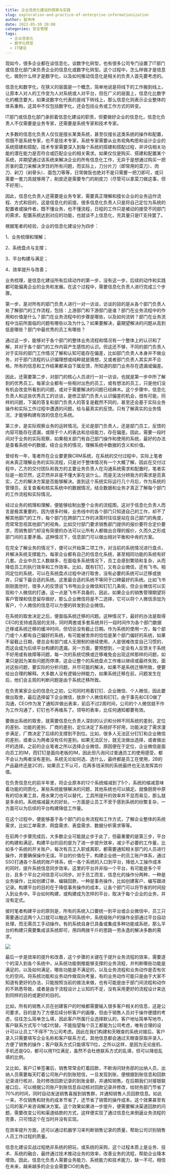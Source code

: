 ```yaml
---
title: 企业信息化建设的探索与实践
slug: exploration-and-practice-of-enterprise-informationization
author: 裴伟伟
date: 2022-05-30 20:00
categories: 安全管理
tags:
  - 企业信息化
  - 数字化转型
  - IT建设
---
```


现如今，很多企业都在谈信息化，谈数字化转型，也有很多公司专门设置了IT部门或信息化部门来负责企业的信息化或数字化转型。这个过程中，怎么样做才是信息化，做到什么样才是数字化，以及如何推动信息化是相关的负责人首先要考虑的。

信息化和数字化，在狭义的层面是一个概念，简单地说是将线下的工作搬到线上，让原本人对人的工作变为人对系统或人对平台，但在广义的层面上，信息化比数字化的概念要大，如果说数字化代表的是线下转线上，那么信息化则表示企业整体的体系重构，这其中不仅包括数字化，还会包括业务或工作方式的转变。

IT部门或信息化部门承担着信息化建设的职责，但要做好企业的信息化，信息化负责人不仅需要是业务专家，还需要是系统专家和技术专家。

大多数的信息化负责人仅仅是擅长某类系统，甚至仅擅长这类系统的操作和配置，但既不是系统专家，也不是技术专家，系统专家需要从业务视角构思和设计企业的系统搭建和搭配，技术专家需要深入到每个系统的搭建和搭配过程，并评估相关功能的潜在能力是否符合或匹配企业的相关需求。如果仅仅是购买、搭建和配置某个系统，并期望通过该系统来解决企业的所有信息化工作，无异于是想通过购买一把厉害的菜刀来解决烹饪的所有问题，而实际上，刀分片刀（即常用的菜刀）、肉刀、剁刀（剁骨头）、面包刀等等，日常做饭也绝对不是只需要一把刀即可，或只需要一套刀具就够用了，削皮还是需要专门的削皮刀（尽管可以拿菜刀做这事，但不好用）。

因此，信息化负责人还需要是业务专家，需要真正理解和擅长企业的业务运作流程、方式和目的，这是信息化的前提。很多信息化负责人只是将自己定位为系统的配置者或操作者，既不懂业务，也不懂流程，日程的工作只是被动的接受不同部门的需求，配置系统达到对应的功能，也就谈不上信息化，充其量只是IT支持罢了。

根据笔者的经验，企业的信息化建设分为四步：

1、业务梳理和理解；

2、系统盘点与支撑；

3、平台构建与满足；

4、效率提升与改善；

业务梳理，是信息化建设所有后续动作的第一步，没有这一步，后续的动作和实践都可能偏离企业的业务和发展。在这个过程中，需要信息化负责人进行完成三个步骤。

第一步，是对所有的部门负责人进行一对一访谈，访谈的目的是从各个部门负责人处了解部门的工作流程，包括：上游部门和下游部门是谁？部门在业务流程中的作用和价值是什么？部门在业务流程中的步骤是哪些，以及如何流转？部门在业务流程中当前所面临的问题有哪些以及为什么？如果要解决，最期望解决的问题从高到低是哪些？部门中最优秀的员工有哪些？

通过这一步，能够对于各个部门的整体业务流程和情况有一个整体上的认识和了解，并对于各个部门的工作内容产生感性的认识。但这还不够，不同的部门负责人对于实际的部门工作情况了解和认知可能存在偏差，比如部门负责人本身并不做业务，对于部门流程的认识偏理想或纯粹就是猜想，又或者部门负责人其实并不合格，所有的信息和工作结果都来自下属反馈，所知道的部门业务存在遗漏或偏差。

因此，还需要第二步，对部门的核心人员进行一对一访谈，也就是第一步中所了解到的优秀员工。每家企业都有一些相对出色的员工，或有想法的员工，只是他们没有机会改变所看到的问题，或对于需要解决的问题已经麻木。这个步骤中，信息化负责人和这些优秀员工的访谈，是修正部门负责人认识偏差的机会，很有可能，同样的问题，下属的答复和部门负责人的答复是截然不同的，甚至还会基于实际业务操作和实际工作过程中遭遇的问题，给与最真实的反馈。只有了解真实的业务情况，才能够构建有效的信息化系统。

第三步，是实际观察业务的运转情况。无论是部门负责人，还是部门员工，反馈的内容可能存在遗漏，或限于个人的表达和总结能力，存在偏差。因此，需要一段时间对于业务的实际观察，如果相关部门有自己部门操作和使用的系统，最好的办法是查看系统中的数据，结合业务的情况，理解系统中数据的含义和价值。

曾经有一年，笔者所在企业要更换CRM系统，在系统的交付过程中，实际上笔者尚未真正理解业务的实际流程，只是对于整体情况有一个大概了解，因此在交付过程中，乙方的交付团队和我方的主要业务负责人在沟通系统需求和配置时，笔者实际是一脸茫然，这茫然并非是不懂大家在说什么，而是无法分辨我方的需求是否真实，乙方的解决方案是否能够解决。直到这个系统实际运行几个月后，作为系统的管理员，反复查看和核实系统中的数据情况，结合数据和业务才真正了解每个部门的工作流程和实际情况。

经过业务的梳理和理解，便能够绘制出整个业务的流程图，这对于信息化负责人而言是极其重要的，因为很多时候，业务线中的各个部门只知道自己的工作，却不了解其他部门的工作，每个部门在跨部门工作的决策时往往是站在自己部门的角度，而常常忽视其他部门的视角，比如交付部门要求销售部门提供的报价要符合定价要求，而销售部门却没有简便的办法可以让所有人都做出合理的报价，久而久之形成部门间的主要矛盾。这种情况下，信息部门可以做出相对平衡和中肯的方案。

在完全了解业务的情况下，便可以开始第二项工作，对当前的系统情况进行盘点，并解决系统支撑能力。每家企业都有自己的信息化系统，甚至相同功能的系统有好几套。企业中员工人数越多，在面临多系统情况下，员工会感到繁琐和复杂，从而降低员工的执行效率和工作效率。比如，既有钉钉，又有企业微信，还有飞书。相同定位的系统，可以在系统盘点过程中进行取舍，没有必要的系统可以迁移或放弃，只留下最合适的系统。这里最合适的系统不等同于口碑最好的系统。比如飞书刚刚面世时，很多人的反馈说飞书甩出企业微信和钉钉几条街，但企业微信可以实现和个人微信的打通，这一点是飞书不具备的，因此，如果企业的销售管理期望将客户管理和信息留存做好，那么企业微信将是不二选择，它可以将个人微信添加为客户，个人微信的信息可以方便的转发到企业微信。

在系统的取舍决定之后，便面临系统迁移的问题。这种情况下，最好的办法是取得CEO的支持或高层的支持，同时两套或多套系统并行一段时间作为各个部门数据迁移或系统迁移的缓冲时间，但切忌没有截止日期。作为系统的使用一方，每个部门或个人都有自己偏好的系统，有可能被舍弃的恰恰是某个部门偏好的系统，如果不留截止日期，便总会有部门或人无限制的继续使用，人是很难改变自己习惯的，而这会成为后续平台构建的遗漏。另一方面，要预想到，一定会有人反馈关于系统不好用或有故障等问题，每一次的系统切换或迁移难免会出现这样那样的问题，如果只是因为某些问题而停滞，这会让整个的系统盘点工作难以继续或最终失败。面对这些问题，要实际的分析问题，并尽可能的解决，如果不是系统迁移所致，便要给出合理的解释。大多数人没有逻辑分辨能力，如果系统迁移在前，问题发生在后，他们会主观的判断问题是由于系统迁移所致。

在负责某家企业的信息化之初，公司同时用着钉钉、企业微信、个人微信，因此要做出取舍，最后选择留下企业微信，放弃个人微信和钉钉。由于事先和CEO做了沟通，CEO作为发了通知并做出表率，前后不过2周时间，公司的个人微信就不作为工作沟通了，钉钉也不再维系了。领导的表率，比任何通知都要有效。

要做出系统的取舍，就需要信息化负责人深刻的认识和分辨不同系统的差别，定位的差别、功能的差别、厂商的差别，定位决定了系统好不好用，功能决定了需求漫步满足，厂商决定了后续的支撑到不到位。比如，很多人无法区分钉钉和企业微信的差别，或者认为两者没有任何差别。如果无法区分，就无法做出选择，或者做出坏的选择。之前的企业笔者之所以选择企业微信，原因便在于定位，企业微信是面向员工的IM，而钉钉是面向老板的IM，因此但凡询问过普通员工的使用感受，都不会认为两者没有差别。系统无论如何选、选什么，最终都是员工在使用，2B的产品最终还是2C的，如果员工不认可，花再多钱采购的系统最终也无法发挥其价值。

在负责信息化的前半年里，将企业原本的12个系统缩减到了5个，系统的缩减意味着功能的同质化，某些系统能够解决的问题，其他系统也可以搞定。就像厨房中原有的切水果工具，用水果刀也可以替代，工具所提升的效率并不显而易见，那么就是多余的。系统缩减最大的好处，一方面是让员工不至于感到系统的纷繁复杂，一方面可以为后续的平台构建降低工作量。

在这个过程中，便能够基于各个部门的业务流程和工作方式，了解企业整体的系统需求，比如工单需求、网盘需求、表盘需求、数据分析需求等等。

在前两个步骤完成后，大多数企业可能就止步于此了，但最重要的是第三步，平台的构建和满足。构建平台的目的是为了进一步提升效率，减少不必要的工作量，比如多个系统的开关账户，每次有员工入职或离职，都需要通知相关部门的人员进行操作，并要确保操作无误。平台的价值在于，构建企业统一的员工账户体系，通过SSO打通各个系统的账户体系，统一各个系统的入口到平台，降低人工操作成本的同时，提升系统信息同步效率。这里的平台并非指一个平台，有可能是多个平台，且多个平台之间信息可以同步。对于员工而言，信息化的操作分两种，一种是业务操作，比如创建订单、编辑回款，一种是事务操作，比如创建客户、编写跟进记录。构建平台的目的在于降低事务操作的成本，让各个部门可以将节省的时间投入到业务中。平台如何构建，或构建成为怎样的平台，取决于每个企业的业务，并没有定式。

彼时笔者构建平台的原则是，所有的系统入口要统一到平台或企业微信中，员工只需要通过这两个入口就可以触达不同系统中，系统级账户的操作全部通过平台自动处理，而无需员工手动操作。有的系统自身已具备或集成多种功能或系统，那么平台的构建只需要集成该系统即可，用四两拨千斤的思路一劳永逸的解决多数的需求。

![](./exploration-and-practice-of-enterprise-informationization/assets/17617403608420.4467867759215096.png)

最后一步是效率的提升和改善，这个步骤的关键在于提升业务流程的效率，需要逐个的深入到各个系统中，从系统功能倒推能够支撑的业务流程，并判断哪些功能是满足的，以及如何满足，哪些功能是不满足的，以及业务流程和业务动作是否有优化的空间。将系统功能和业务动作做双向考量，有的业务动作可能只是由于大家不知道有更好的办法，只能按照当前的做法来做，也有可能是由于部门间流程和动作的不熟悉导致，或者是由于流程设计上认知的不足，没有采用更好的流程设计来达到同样的目的或更好的目的。

比如，所有的销售人员在创建客户的时候都需要输入很多客户相关的信息，这是公司要求，目的是为了方便后续分析客户的画像，但由于销售人员对于操作便捷的考虑，往往怎么简单怎么填，因此客户所属行业选择默认的，客户地址简单写地市，客户联系方式写个1或2代替。不能指望每个员工都能为公司考虑，唯有合理的设计可以让员工“不得不”为公司考虑。因此在我们构建和天眼查的系统对接后，客户录入只需要填写企业名称和客户联系方式，其他信息都会通过天眼查获取并录入，方便了销售的操作；客户联系方式只能填写11位，之所以这样，是因为无论座机、手机还是QQ，都可以用11位满足，虽然不会杜绝联系方式的乱填，但可以降低乱填的比例。

又比如，客户订单签署后，销售常常会盯着回款，不断询问财务部的出纳人员，出纳人员需要每天盯着公司账户的到账短信，一旦发现到账，便根据到账信息和回款记录进行核对，及时修改回款记录的到账金额，并通知销售。在后期我们对接银联接口后，可以根据公司账户到账信息自动核对回款记录并修改，给财务部门节省了70%的时间，同时自动发送销售喜报到销售群，并通知销售人员回款信息。如此一来，不仅销售和财务的成本节省了，还节省了销管的操作成本。这个效果甚至有公司的客户来咨询解决方案。这个效果如果进一步提升，便需要解决渠道回款的问题，需要改变公司和渠道结款的方式，这样便实现了通过信息化来倒逼业务流程的完善，只可惜这个在当时并没有实现。

在效率提升方面，还可以通过机器学习来判断销售记录的质量，帮助公司识别销售人员工作过程的质量。

信息化建设实战过程绝非系统的把玩，或系统的采购，这个过程本质上是业务、技术、系统的融合，最终通过技术推动业务的效率，改善业务的流程，帮助企业降本增效。因此，信息化负责人需要业务能力、系统能力和技术能力，缺一不可。相信在未来，越来越多的企业会需要CIO的角色。